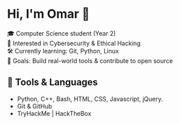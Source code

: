# Hi, I'm Omar 👋

🎓 Computer Science student (Year 2)  
🔐 Interested in Cybersecurity & Ethical Hacking  
🛠️ Currently learning: Git, Python, Linux  
📌 Goals: Build real-world tools & contribute to open source

## 🧰 Tools & Languages
- Python, C++, Bash, HTML, CSS, Javascript, jQuery.
- Git & GitHub
- TryHackMe | HackTheBox

 
